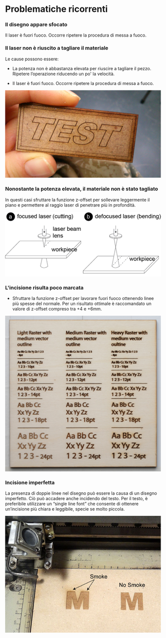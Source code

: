 # Problematiche ricorrenti


### Il disegno appare sfocato
Il laser è fuori fuoco. Occorre ripetere la procedura di messa a fuoco.


### Il laser non è riuscito a tagliare il materiale
Le cause possono essere:

- La potenza non è abbastanza elevata per riuscire a tagliare il pezzo.
Ripetere l’operazione riducendo un po' la velocità.

- Il laser è fuori fuoco. 
Occorre ripetere la procedura di messa a fuoco.


![](res/test.jpg)
 
 
### Nonostante la potenza elevata, il materiale non è stato tagliato
In questi casi sfruttare la funzione z-offset per sollevare leggermente il piano e permettere al raggio laser di penetrare più in profondità.


![](res/zoffset.png)
 
 
### L'incisione risulta poco marcata
- Sfruttare la funzione z-offset per lavorare fuori fuoco ottenendo linee più spesse del normale.
Per un risultato ottimale è raccomandato un valore di z-offset compreso tra +4 e +6mm.


![](res/incisioneok.jpg)

### Incisione imperfetta
La presenza di doppie linee nel disegno può essere la causa di un disegno imperfetto.
Ciò può accadere anche incidendo del testo.
Per il testo, è preferibile utilizzare un “single line font” che consente di ottenere un’incisione più chiara e leggibile, specie se molto piccola.

![](res/incisione.jpg)


 

